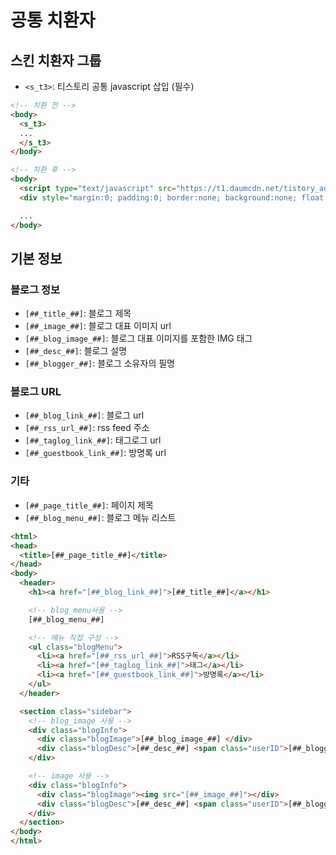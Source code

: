 # 공통 치환자

## 스킨 치환자 그룹
- `<s_t3>`: 티스토리 공통 javascript 삽입 (필수)

```html
<!-- 치환 전 -->
<body>
  <s_t3>
  ...
  </s_t3>
</body>

<!-- 치환 후 -->
<body>
  <script type="text/javascript" src="https://t1.daumcdn.net/tistory_admin/blogs/script/blog/common.js"></script>
  <div style="margin:0; padding:0; border:none; background:none; float:none; clear:none; z-index:0"></div>

  ...
</body>
```

## 기본 정보

### 블로그 정보
- `[##_title_##]`: 블로그 제목
- `[##_image_##]`: 블로그 대표 이미지 url
- `[##_blog_image_##]`: 블로그 대표 이미지를 포함한 IMG 태그
- `[##_desc_##]`: 블로그 설명
- `[##_blogger_##]`: 블로그 소유자의 필명

### 블로그 URL
- `[##_blog_link_##]`: 블로그 url
- `[##_rss_url_##]`: rss feed 주소
- `[##_taglog_link_##]`: 태그로그 url
- `[##_guestbook_link_##]`: 방명록 url

### 기타
- `[##_page_title_##]`: 페이지 제목
- `[##_blog_menu_##]`: 블로그 메뉴 리스트

```html
<html>
<head>
  <title>[##_page_title_##]</title>
</head>
<body>
  <header>
    <h1><a href="[##_blog_link_##]">[##_title_##]</a></h1>

    <!-- blog_menu사용 -->
    [##_blog_menu_##]

    <!-- 메뉴 직접 구성 -->
    <ul class="blogMenu">
      <li><a href="[##_rss_url_##]">RSS구독</a></li>
      <li><a href="[##_taglog_link_##]">태그</a></li>
      <li><a href="[##_guestbook_link_##]">방명록</a></li>
    </ul>    
  </header>

  <section class="sidebar"> 
    <!-- blog_image 사용 -->
    <div class="blogInfo">
      <div class="blogImage">[##_blog_image_##] </div>
      <div class="blogDesc">[##_desc_##] <span class="userID">[##_blogger_##]</span></div>
    </div>

    <!-- image 사용 -->
    <div class="blogInfo">
      <div class="blogImage"><img src="[##_image_##]"></div>
      <div class="blogDesc">[##_desc_##] <span class="userID">[##_blogger_##]</span></div>
    </div>
  </section>
</body>
</html>
```
